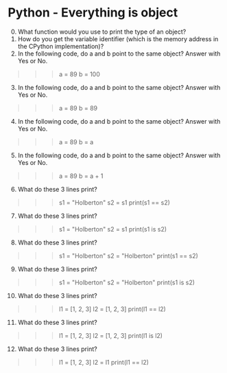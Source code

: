 # Python - Everything is object
0. What function would you use to print the type of an object?
1. How do you get the variable identifier (which is the memory address in the CPython implementation)?
2. In the following code, do a and b point to the same object? Answer with Yes or No.
>>> a = 89
>>> b = 100
3. In the following code, do a and b point to the same object? Answer with Yes or No.
>>> a = 89
>>> b = 89
4. In the following code, do a and b point to the same object? Answer with Yes or No.
>>> a = 89
>>> b = a
5. In the following code, do a and b point to the same object? Answer with Yes or No.
>>> a = 89
>>> b = a + 1
6. What do these 3 lines print?
>>> s1 = "Holberton"
>>> s2 = s1
>>> print(s1 == s2)
7. What do these 3 lines print?
>>> s1 = "Holberton"
>>> s2 = s1
>>> print(s1 is s2)
8. What do these 3 lines print?
>>> s1 = "Holberton"
>>> s2 = "Holberton"
>>> print(s1 == s2)
9. What do these 3 lines print?
>>> s1 = "Holberton"
>>> s2 = "Holberton"
>>> print(s1 is s2)
10. What do these 3 lines print?
>>> l1 = [1, 2, 3]
>>> l2 = [1, 2, 3] 
>>> print(l1 == l2)
11. What do these 3 lines print?
>>> l1 = [1, 2, 3]
>>> l2 = [1, 2, 3] 
>>> print(l1 is l2)
12. What do these 3 lines print?
>>> l1 = [1, 2, 3]
>>> l2 = l1
>>> print(l1 == l2)

